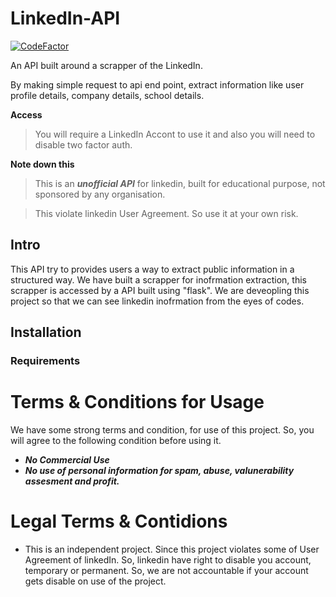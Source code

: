 # LinkedIn-API

<a href="https://www.codefactor.io/repository/github/vishaldhiman28/linkedin-api"><img src="https://www.codefactor.io/repository/github/vishaldhiman28/linkedin-api/badge" alt="CodeFactor" /></a>

An API built around a scrapper of the LinkedIn.

By making simple request to api end point, extract information like user profile details, company details, school details.

**Access**

> You will require a LinkedIn Accont to use it and also you will need to disable two factor auth.



**Note down this**

> This is an ***unofficial API*** for linkedin, built for educational purpose, not sponsored by any organisation.

> This violate linkedin User Agreement. So use it at your own risk.


## Intro

This API try to provides users a way to extract public information in a structured way. We have built a scrapper for inofrmation extraction, this scrapper is accessed by a API built using "flask". We are deveopling this project so that we can see linkedin inofrmation from the eyes of codes.


## Installation

### Requirements 




# Terms & Conditions for Usage
 
  We have some strong terms and condition, for use of this project. So, you will agree to the following condition before using it.
  
  - ***No Commercial Use***
  - ***No use of personal information for spam, abuse, valunerability assesment and profit.***

# Legal Terms & Contidions
  
  - This is an independent project. Since this project violates some of User Agreement of linkedIn. So, linkedin have right to disable you account, temporary or permanent.  So, we are not accountable if your account gets disable on use of the project. 

  
  




